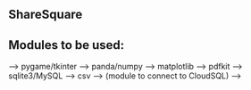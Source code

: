 ShareSquare
-----------------------
Modules to be used:
-----------------------
--> pygame/tkinter 
--> panda/numpy
--> matplotlib
--> pdfkit
--> sqlite3/MySQL
--> csv 
--> (module to connect to CloudSQL)
--> 